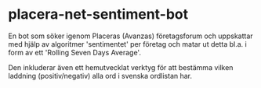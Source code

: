 # placera-net-sentiment-bot
En bot som söker igenom Placeras (Avanzas) företagsforum och uppskattar med hjälp av algoritmer 'sentimentet' per företag och matar ut detta bl.a. i form av ett 'Rolling Seven Days Average'.

Den inkluderar även ett hemutvecklat verktyg för att bestämma vilken laddning (positiv/negativ) alla ord i svenska ordlistan har.

